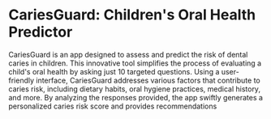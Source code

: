 # CariesGuard: Children's Oral Health Predictor


CariesGuard is an app designed to assess and predict the risk of dental caries  in children. This innovative tool simplifies the process of evaluating a child's oral health by asking just 10 targeted questions. 
Using a user-friendly interface, CariesGuard addresses various factors that contribute to caries risk, including dietary habits, oral hygiene practices, medical history, and more. By analyzing the responses provided, the app swiftly generates a personalized caries risk score and provides recommendations
